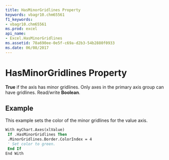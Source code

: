 ```yaml
---
title: HasMinorGridlines Property
keywords: vbagr10.chm65561
f1_keywords:
- vbagr10.chm65561
ms.prod: excel
api_name:
- Excel.HasMinorGridlines
ms.assetid: 78a690ee-0e5f-c69a-d2b3-54b2880f0933
ms.date: 06/08/2017
---
```



# HasMinorGridlines Property

 **True** if the axis has minor gridlines. Only axes in the primary axis group can have gridlines. Read/write **Boolean**.


## Example

This example sets the color of the minor gridlines for the value axis.


```vb
With myChart.Axes(xlValue) 
 If .HasMinorGridlines Then 
 .MinorGridlines.Border.ColorIndex = 4 
 ' Set color to green. 
 End If 
End With
```


